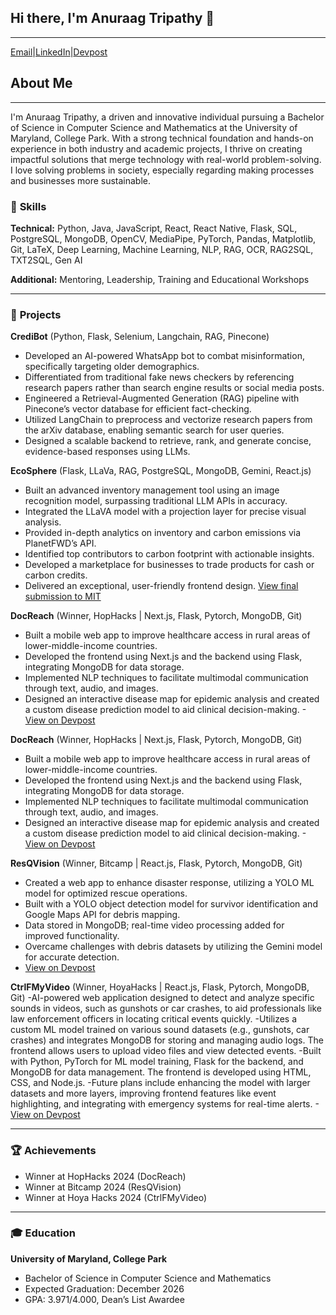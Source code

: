 ## Hi there, I'm Anuraag Tripathy 👋
---
[Email](mailto:anuraagstudy@gmail.com)|[LinkedIn](https://www.linkedin.com/in/anuraagtripathy)|[Devpost](https://devpost.com/anuraagstudy?ref_content=user-portfolio&ref_feature=portfolio&ref_medium=global-nav)

## About Me
---
I'm Anuraag Tripathy, a driven and innovative individual pursuing a Bachelor of Science in Computer Science and Mathematics at the University of Maryland, College Park. With a strong technical foundation and hands-on experience in both industry and academic projects, I thrive on creating impactful solutions that merge technology with real-world problem-solving. I love solving problems in society, especially regarding making processes and businesses more sustainable.



### 🔧 **Skills**

**Technical:** Python, Java, JavaScript, React, React Native, Flask, SQL, PostgreSQL, MongoDB, OpenCV, MediaPipe, PyTorch, Pandas, Matplotlib, Git, LaTeX, Deep Learning, Machine Learning, NLP, RAG, OCR, RAG2SQL, TXT2SQL, Gen AI

**Additional:** Mentoring, Leadership, Training and Educational Workshops

---

### 🚀 **Projects**

**CrediBot** (Python, Flask, Selenium, Langchain, RAG, Pinecone)
- Developed an AI-powered WhatsApp bot to combat misinformation, specifically targeting older demographics.
- Differentiated from traditional fake news checkers by referencing research papers rather than search engine results
or social media posts.
- Engineered a Retrieval-Augmented Generation (RAG) pipeline with Pinecone’s vector database for efficient
fact-checking.
- Utilized LangChain to preprocess and vectorize research papers from the arXiv database, enabling semantic search
for user queries.
- Designed a scalable backend to retrieve, rank, and generate concise, evidence-based responses using LLMs.

**EcoSphere** (Flask, LLaVa, RAG, PostgreSQL, MongoDB, Gemini, React.js)
- Built an advanced inventory management tool using an image recognition model, surpassing traditional LLM APIs in accuracy.
- Integrated the LLaVA model with a projection layer for precise visual analysis.
- Provided in-depth analytics on inventory and carbon emissions via PlanetFWD’s API.
- Identified top contributors to carbon footprint with actionable insights.
- Developed a marketplace for businesses to trade products for cash or carbon credits.
- Delivered an exceptional, user-friendly frontend design.
  [View final submission to MIT](https://docs.google.com/presentation/d/1uR-xF0Jn6-zkjm3K6VvMd-AtJ-c82KWW4c8c1l04I6Q/edit#slide=id.p4)

**DocReach** (Winner, HopHacks | Next.js, Flask, Pytorch, MongoDB, Git)
- Built a mobile web app to improve healthcare access in rural areas of lower-middle-income countries.
- Developed the frontend using Next.js and the backend using Flask, integrating MongoDB for data storage.
- Implemented NLP techniques to facilitate multimodal communication through text, audio, and images.
- Designed an interactive disease map for epidemic analysis and created a custom disease prediction model to aid
clinical decision-making.
-[View on Devpost](https://devpost.com/software/easydoctor)

**DocReach** (Winner, HopHacks | Next.js, Flask, Pytorch, MongoDB, Git)
- Built a mobile web app to improve healthcare access in rural areas of lower-middle-income countries.
- Developed the frontend using Next.js and the backend using Flask, integrating MongoDB for data storage.
- Implemented NLP techniques to facilitate multimodal communication through text, audio, and images.
- Designed an interactive disease map for epidemic analysis and created a custom disease prediction model to aid
clinical decision-making.
-[View on Devpost](https://devpost.com/software/easydoctor)

**ResQVision** (Winner, Bitcamp | React.js, Flask, Pytorch, MongoDB, Git)
- Created a web app to enhance disaster response, utilizing a YOLO ML model for optimized rescue operations.
- Built with a YOLO object detection model for survivor identification and Google Maps API for debris mapping.
- Data stored in MongoDB; real-time video processing added for improved functionality.
- Overcame challenges with debris datasets by utilizing the Gemini model for accurate detection.
- [View on Devpost](https://devpost.com/software/resqvision)

**CtrlFMyVideo** (Winner, HoyaHacks | React.js, Flask, Pytorch, MongoDB, Git)
-AI-powered web application designed to detect and analyze specific sounds in videos, such as gunshots or car crashes, to aid professionals like law enforcement officers in locating critical events quickly.
-Utilizes a custom ML model trained on various sound datasets (e.g., gunshots, car crashes) and integrates MongoDB for storing and managing audio logs. The frontend allows users to upload video files and view detected events.
-Built with Python, PyTorch for ML model training, Flask for the backend, and MongoDB for data management. The frontend is developed using HTML, CSS, and Node.js.
-Future plans include enhancing the model with larger datasets and more layers, improving frontend features like event highlighting, and integrating with emergency systems for real-time alerts.
-[View on Devpost](https://devpost.com/software/ctrl-f-my-audio)


---

### 🏆 **Achievements**
- Winner at HopHacks 2024 (DocReach)
- Winner at Bitcamp 2024 (ResQVision)
- Winner at Hoya Hacks 2024 (CtrlFMyVideo)

---

### 🎓 **Education**

**University of Maryland, College Park**
- Bachelor of Science in Computer Science and Mathematics
- Expected Graduation: December 2026
- GPA: 3.971/4.000, Dean’s List Awardee


